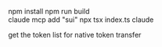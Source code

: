 npm install
npm run build     
claude mcp add "sui" npx tsx index.ts
claude


get the token list for native token transfer
